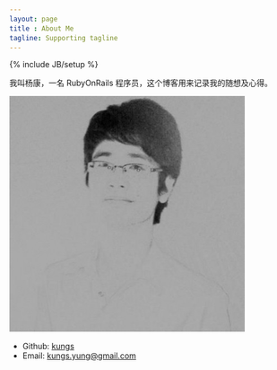 ```yaml
---
layout: page
title : About Me 
tagline: Supporting tagline
---
```


{% include JB/setup %}

我叫杨康，一名 RubyOnRails 程序员，这个博客用来记录我的随想及心得。

<img src='kungs.jpg' alt='kungs'/>

- Github: <a href="https://www.github.com/kungs" target="_blank">kungs</a> 
- Email:  [kungs.yung@gmail.com](mailto:kungs.yung@gmail.com)

